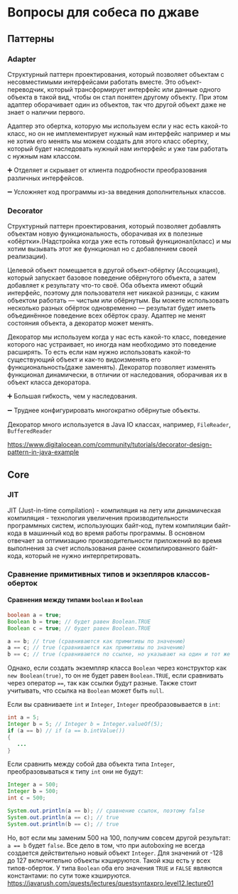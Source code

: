 # Вопросы для собеса по джаве
## Паттерны
### Adapter
Структурный паттерн проектирования, который позволяет объектам с несовместимыми интерфейсами работать вместе.
Это объект-переводчик, который трансформирует интерфейс или данные одного объекта в такой вид, чтобы он стал понятен другому объекту.
При этом адаптер оборачивает один из объектов, так что другой объект даже не знает о наличии первого.

Адаптер это обертка, которую мы используем если у нас есть какой-то класс, но он не имплементирует нужный нам интерфейс например и мы не хотим его менять мы можем создать для этого класс обертку, который будет наследовать нужный нам интерфейс и уже там работать с нужным нам классом.

➕ Отделяет и скрывает от клиента подробности преобразования различных интерфейсов.

➖ Усложняет код программы из-за введения дополнительных классов.

### Decorator
Структурный паттерн проектирования, который позволяет добавлять объектам новую функциональность, оборачивая их в полезные «обёртки».(Надстройка когда уже есть готовый функционал(класс) и мы хотим вызывать этот же функционал но с добавлением своей реализации).

Целевой объект помещается в другой объект-обёртку (Ассоциация), который запускает базовое поведение обёрнутого объекта, а затем добавляет к результату что-то своё.
Оба объекта имеют общий интерфейс, поэтому для пользователя нет никакой разницы, с каким объектом работать — чистым или обёрнутым. Вы можете использовать несколько разных обёрток одновременно — результат будет иметь объединённое поведение всех обёрток сразу.
Адаптер не менят состояния объекта, а декоратор может менять.

Декоратор мы используем когда у нас есть какой-то класс, поведение которого нас устраивает, но иногда нам необходимо это поведение расширять. То есть если нам нужно использовать какой-то существующий объект и как-то видоизменять его функциональность(даже заменять). Декоратор позволяет изменять функционал динамически, в отличии от наследования, оборачивая их в объект класса декоратора.

➕ Большая гибкость, чем у наследования.

➖ Труднее конфигурировать многократно обёрнутые объекты.

Декоратор много используется в Java IO классах, например, `FileReader`, `BufferedReader`

https://www.digitalocean.com/community/tutorials/decorator-design-pattern-in-java-example
## Core
### JIT
JIT (Just-in-time compilation) - компиляция на лету или динамическая компиляция - технология увеличения производительности программных систем, использующих байт-код, путем компиляции байт-кода в машинный код во время работы программы.
В основном отвечает за оптимизацию производительности приложений во время выполнения за счет использования ранее скомпилированного байт-кода, который не нужно интерпретировать.
### Сравнение примитивных типов и экзепляров классов-оберток
#### Cравнения между типами `boolean` и `Boolean`
```java
boolean a = true;
Boolean b = true; // будет равен Boolean.TRUE
Boolean c = true; // будет равен Boolean.TRUE

a == b; // true (сравниваются как примитивы по значению)
a == c; // true (сравниваются как примитивы по значению)
b == c; // true (сравниваются по ссылке, но указывают на один и тот же объект)
```
Однако, если создать экземпляр класса `Boolean` через конструктор как `new Boolean(true)`, то он не будет равен `Boolean.TRUE`, если сравнивать через оператор `==`, так как ссылки будут разные. Также стоит учитывать, что ссылка на `Boolean` может быть `null`.

Если вы сравниваете `int` и `Integer`, `Integer` преобразовывается в `int`:
```java
int a = 5;
Integer b = 5; // Integer b = Integer.valueOf(5);
if (a == b) // if (a == b.intValue())
{
   ...
}
```
Если сравнить между собой два объекта типа `Integer`, преобразовываться к типу `int` они не будут:
```java
Integer a = 500;
Integer b = 500;
int c = 500;

System.out.println(a == b); // сравнение ссылок, поэтому false
System.out.println(a == c); // true
System.out.println(b == c); // true
```
Но, вот если мы заменим 500 на 100, получим совсем другой результат: `a == b` будет `false`. Все дело в том, что при autoboxing не всегда создается действительно новый объект `Integer`. Для значений от -128 до 127 включительно объекты кэшируются. Такой кэш есть у всех типов-оберток. У типа `Boolean` оба его значения `TRUE` и `FALSE` являются константами: по сути тоже кэшируются.
https://javarush.com/quests/lectures/questsyntaxpro.level12.lecture01
